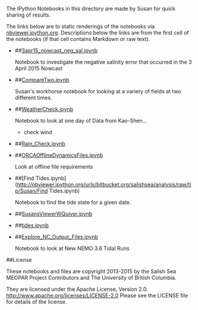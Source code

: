 The IPython Notebooks in this directory are made by Susan for
quick sharing of results.

The links below are to static renderings of the notebooks via
[nbviewer.ipython.org](http://nbviewer.ipython.org/).
Descriptions below the links are from the first cell of the notebooks
(if that cell contains Markdown or raw text).

* ##[3apr15_nowcast_neg_sal.ipynb](http://nbviewer.ipython.org/urls/bitbucket.org/salishsea/analysis/raw/tip/Susan/3apr15_nowcast_neg_sal.ipynb)  
    
    Notebook to investigate the negative salinity error that occurred in the 3 April 2015 Nowcast  

* ##[CompareTwo.ipynb](http://nbviewer.ipython.org/urls/bitbucket.org/salishsea/analysis/raw/tip/Susan/CompareTwo.ipynb)  
    
    Susan's workhorse notebook for looking at a variety of fields at two different times.  

* ##[WeatherCheck.ipynb](http://nbviewer.ipython.org/urls/bitbucket.org/salishsea/analysis/raw/tip/Susan/WeatherCheck.ipynb)  
    
    Notebook to look at one day of Data from Kao-Shen...     
    * check wind  

* ##[Rain_Check.ipynb](http://nbviewer.ipython.org/urls/bitbucket.org/salishsea/analysis/raw/tip/Susan/Rain_Check.ipynb)  
    
* ##[ORCAOfflineDynamicsFiles.ipynb](http://nbviewer.ipython.org/urls/bitbucket.org/salishsea/analysis/raw/tip/Susan/ORCAOfflineDynamicsFiles.ipynb)  
    
    Look at offline file requirements  

* ##[Find Tides.ipynb](http://nbviewer.ipython.org/urls/bitbucket.org/salishsea/analysis/raw/tip/Susan/Find Tides.ipynb)  
    
    Notebook to find the tide state for a given date.  

* ##[SusansViewerWQuiver.ipynb](http://nbviewer.ipython.org/urls/bitbucket.org/salishsea/analysis/raw/tip/Susan/SusansViewerWQuiver.ipynb)  
    
* ##[tides.ipynb](http://nbviewer.ipython.org/urls/bitbucket.org/salishsea/analysis/raw/tip/Susan/tides.ipynb)  
    
* ##[Explore_NC_Output_Files.ipynb](http://nbviewer.ijupyter.org/urls/bitbucket.org/salishsea/analysis/raw/tip/Susan/Explore_NC_Output_Files.ipynb)

  Notebook to look at New NEMO 3.6 Tidal Runs

##License

These notebooks and files are copyright 2013-2015
by the Salish Sea MEOPAR Project Contributors
and The University of British Columbia.

They are licensed under the Apache License, Version 2.0.
http://www.apache.org/licenses/LICENSE-2.0
Please see the LICENSE file for details of the license.
